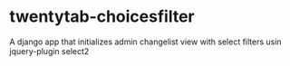 twentytab-choicesfilter
=======================

A django app that initializes admin changelist view with select filters usin jquery-plugin select2
